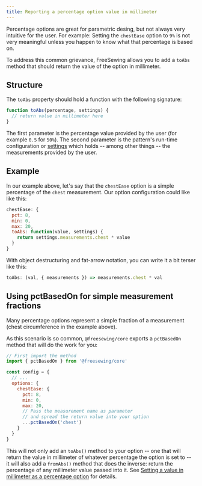 ```yaml
---
title: Reporting a percentage option value in millimeter
---
```


Percentage options are great for parametric desing, but not always
very intuitive for the user. For example: Setting the `chestEase` 
option to `9%` is not very meaningful unless you happen to know
what that percentage is based on.

To address this common grievance, FreeSewing allows you to add a
`toAbs` method that should return the value of the option in
millimeter.

## Structure

The `toAbs` property should hold a function with the following 
signature:

```js
function toAbs(percentage, settings) {
  // return value in millimeter here
}
```

The first parameter is the percentage value provided by the user (for example
`0.5` for `50%`).
The second parameter is the pattern's run-time configuration 
or [settings](/reference/api/settings) which holds -- among other things -- the
measurements provided by the user.


## Example

In our example above, let's say that the `chestEase` option is
a simple percentage of the `chest` measurement. Our option
configuration could like like this:

```js
chestEase: {
  pct: 8,
  min: 0,
  max: 20,
  toAbs: function(value, settings) {
    return settings.measurements.chest * value
  }
}
```

With object destructuring and fat-arrow notation, 
you can write it a bit terser like this:

```js
toAbs: (val, { measurements }) => measurements.chest * val
```

## Using pctBasedOn for simple measurement fractions

Many percentage options represent a simple fraction of a measurement 
(chest circumference in the example above).

As this scenario is so common, `@freesewing/core` exports a `pctBasedOn` method 
that will do the work for you:

```js
// First import the method
import { pctBasedOn } from '@freesewing/core'

const config = {
  // ...
  options: {
    chestEase: {
      pct: 8,
      min: 0,
      max: 20,
      // Pass the measurement name as parameter
      // and spread the return value into your option
      ...pctBasedOn('chest')
    }
  }
}
```

This will not only add an `toAbs()` method to your option -- one that will return
the value in millimeter of whatever percentage the option is set to -- it will 
also add a `fromAbs()` method that does the inverse: return the percentage of
any millimeter value passed into it. See [Setting a value in millimeter as a 
percentage option](/api/config/options/pct/fromabs) for details.

